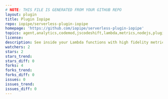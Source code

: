```yaml
---
# NOTE: THIS FILE IS GENERATED FROM YOUR GITHUB REPO
layout: plugin
title: Plugin Iopipe
repo: iopipe/serverless-plugin-iopipe
homepage: 'https://github.com/iopipe/serverless-plugin-iopipe'
topics: agent,analytics,codemod,jscodeshift,lambda,metrics,nodejs,plugin,serverless,sls,tracing
license: 
description: See inside your Lambda functions with high fidelity metrics and monitoring.
watchers: 2
stars: 2
stars_trend: 
stars_diff: 0
forks: 4
forks_trend: 
forks_diff: 0
issues: 0
issues_trend: 
issues_diff: 0
---
```

